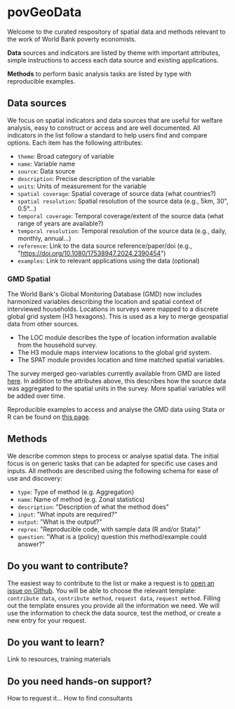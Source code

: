 # povGeoData

Welcome to the curated respository of spatial data and methods relevant to the work of World Bank poverty economists.

**Data** sources and indicators are listed by theme with important attributes, simple instructions to access each data source and existing applications.

**Methods** to perform basic analysis tasks are listed by type with reproducible examples. 

## Data sources
We focus on spatial indicators and data sources that are useful for welfare analysis, easy to construct or access and are well documented. 
All indicators in the list follow a standard to help users find and compare options. Each item has the following attributes:

- `theme`: Broad category of variable
- `name`: Variable name
- `source`: Data source
- `description`: Precise description of the variable
- `units`: Units of measurement for the variable
- `spatial coverage`: Spatial coverage of source data (what countries?)
- `spatial resolution`: Spatial resolution of the source data (e.g., 5km, 30", 0.5°...)
- `temporal coverage`: Temporal coverage/extent of the source data (what range of years are available?)
- `temporal resolution`: Temporal resolution of the source data (e.g., daily, monthly, annual...)
- `reference`: Link to the data source reference/paper/doi (e.g., "https://doi.org/10.1080/17538947.2024.2390454")
- `examples`: Link to relevant applications using the data (optional)

### GMD Spatial
The World Bank's Global Monitoring Database (GMD) now includes harmonized variables describing the location and spatial context of interviewed households. 
Locations in surveys were mapped to a discrete global grid system (H3 hexagons). 
This is used as a key to merge geospatial data from other sources.

- The LOC module describes the type of location information available from the household survey.
- The H3 module maps interview locations to the global grid system.
- The SPAT module provides location and time matched spatial variables.

The survey merged geo-variables currently available from GMD are listed [here](). 
In addition to the attributes above, this describes how the source data was aggregated to the spatial units in the survey. 
More spatial variables will be added over time. 

Reproducible examples to access and analyse the GMD data using Stata or R can be found on [this page]().

## Methods
We describe common steps to process or analyse spatial data. 
The initial focus is on generic tasks that can be adapted for specific use cases and inputs.
All methods are described using the following schema for ease of use and discovery:

- `type`: Type of method (e.g. Aggregation)
- `name`: Name of method (e.g. Zonal statistics)
- `description`: "Description of what the method does"
- `input`: "What inputs are required?"
- `output`: "What is the output?"
- `reprex`: "Reproducible code, with sample data (R and/or Stata)"
- `question`: "What is a (policy) question this method/example could answer?"

## Do you want to contribute?
The easiest way to contribute to the list or make a request is to [open an issue on Github](https://github.com/wbpovgeo/povGeoData/issues).
You will be able to choose the relevant template: `contribute data`, `contribute method`, `request data`, `request method`.
Filling out the template ensures you provide all the information we need. We will use the information to check the data source, test the method, or create a new entry for your request.

## Do you want to learn?
Link to resources, training materials

## Do you need hands-on support?
How to request it... How to find consultants
